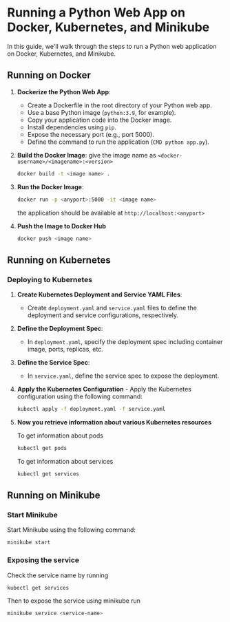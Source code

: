 # Running a Python Web App on Docker, Kubernetes, and Minikube

In this guide, we'll walk through the steps to run a Python web application on Docker, Kubernetes, and Minikube.

## Running on Docker

1. **Dockerize the Python Web App**:
   - Create a Dockerfile in the root directory of your Python web app.
   - Use a base Python image (`python:3.9`, for example).
   - Copy your application code into the Docker image.
   - Install dependencies using `pip`.
   - Expose the necessary port (e.g., port 5000).
   - Define the command to run the application (`CMD python app.py`).

2. **Build the Docker Image**: give the image name as `<docker-username>/<imagename>:<version>`
   ```bash
   docker build -t <image name> .
   ```

4. **Run the Docker Image**:
   ```bash
   docker run -p <anyport>:5000 -it <image name>
   ```
   the application should be available at `http://localhost:<anyport>`

5. **Push the Image to Docker Hub**
   ```bash
   docker push <image name>
   ```

## Running on Kubernetes

### Deploying to Kubernetes

1. **Create Kubernetes Deployment and Service YAML Files**:
   - Create `deployment.yaml` and `service.yaml` files to define the deployment and service configurations, respectively.

2. **Define the Deployment Spec**:
   - In `deployment.yaml`, specify the deployment spec including container image, ports, replicas, etc.

3. **Define the Service Spec**:
   - In `service.yaml`, define the service spec to expose the deployment.

4. **Apply the Kubernetes Configuration** - Apply the Kubernetes configuration using the following command:
    ```bash
    kubectl apply -f deployment.yaml -f service.yaml
    ```
5. **Now you retrieve information about various Kubernetes resources**

   To get information about pods
   ```bash
   kubectl get pods
   ```

   To get information about services
   ```bash
   kubectl get services
   ```


## Running on Minikube

### Start Minikube

Start Minikube using the following command:

```bash
minikube start
```

### Exposing the service

Check the service name by running
```bash
kubectl get services
```

Then to expose the service using minikube run
```bash
minikube service <service-name>
```
